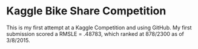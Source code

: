 # Kaggle Bike Share Competition
This is my first attempt at a Kaggle Competition and using GitHub.
My first submission scored a RMSLE = .48783, which ranked at 878/2300 as of 3/8/2015.

